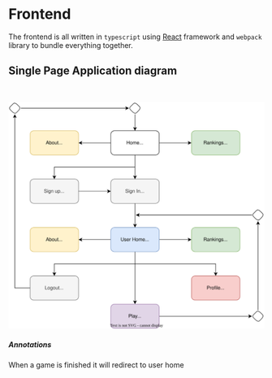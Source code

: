 # Frontend

The frontend is all written in `typescript` using [React](https://reactjs.org) framework and `webpack` library to bundle everything together.

 

## Single Page Application diagram

<br>

![as](./resources/spa.drawio.svg)

##### Annotations

When a game is finished it will redirect to user home




